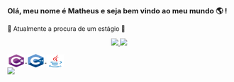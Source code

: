 ### Olá, meu nome é Matheus e seja bem vindo ao meu mundo 🌎 !

👾 Atualmente a procura de um estágio 👾

<div align="center">
  <a href="https://github.com/MatheusCidral">
    <img height="180em" src="https://github-readme-stats.vercel.app/api?username=MatheusCidral&show_icons=true&theme=nord&include_all_commits=true&count_private=false"/>
    <img height="180em" src="https://github-readme-stats.vercel.app/api/top-langs/?username=MatheusCidral&layout=compact&langs_count=7&theme=nord"/>
</div>
<div style="display: inline_block">
  <br> 
  <img align="center" alt="Csharp" height="30" width="40" src="https://github.com/devicons/devicon/blob/master/icons/csharp/csharp-original.svg">
  <img align="center" alt="Csharp" height="30" width="40" src="https://github.com/devicons/devicon/blob/master/icons/cplusplus/cplusplus-original.svg">
  <img align="center" alt="Csharp" height="30" width="40" src="https://github.com/devicons/devicon/blob/master/icons/java/java-original.svg">
</div>
<div> 
  <a href="https://www.linkedin.com/in/matheus-cidral-881310272/" target="_blank">
    <img src="https://img.shields.io/badge/-LinkedIn-%230077B5?style=for-the-badge&logo=linkedin&logoColor=white" target="_blank">
  </a>
</div>

